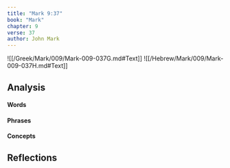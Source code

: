 ```yaml
---
title: "Mark 9:37"
book: "Mark"
chapter: 9
verse: 37
author: John Mark
---
```

![[/Greek/Mark/009/Mark-009-037G.md#Text]]
![[/Hebrew/Mark/009/Mark-009-037H.md#Text]]

## Analysis

#### Words

#### Phrases

#### Concepts

## Reflections
